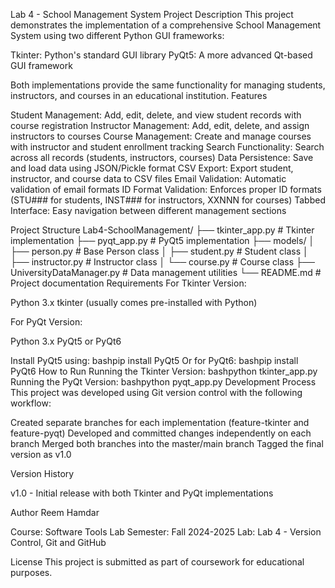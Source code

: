 Lab 4 - School Management System
Project Description
This project demonstrates the implementation of a comprehensive School Management System using two different Python GUI frameworks:

Tkinter: Python's standard GUI library
PyQt5: A more advanced Qt-based GUI framework

Both implementations provide the same functionality for managing students, instructors, and courses in an educational institution.
Features

Student Management: Add, edit, delete, and view student records with course registration
Instructor Management: Add, edit, delete, and assign instructors to courses
Course Management: Create and manage courses with instructor and student enrollment tracking
Search Functionality: Search across all records (students, instructors, courses)
Data Persistence: Save and load data using JSON/Pickle format
CSV Export: Export student, instructor, and course data to CSV files
Email Validation: Automatic validation of email formats
ID Format Validation: Enforces proper ID formats (STU### for students, INST### for instructors, XXNNN for courses)
Tabbed Interface: Easy navigation between different management sections

Project Structure
Lab4-SchoolManagement/
├── tkinter_app.py              # Tkinter implementation
├── pyqt_app.py                 # PyQt5 implementation
├── models/
│   ├── person.py              # Base Person class
│   ├── student.py             # Student class
│   ├── instructor.py          # Instructor class
│   └── course.py              # Course class
├── UniversityDataManager.py    # Data management utilities
└── README.md                   # Project documentation
Requirements
For Tkinter Version:

Python 3.x
tkinter (usually comes pre-installed with Python)

For PyQt Version:

Python 3.x
PyQt5 or PyQt6

Install PyQt5 using:
bashpip install PyQt5
Or for PyQt6:
bashpip install PyQt6
How to Run
Running the Tkinter Version:
bashpython tkinter_app.py
Running the PyQt Version:
bashpython pyqt_app.py
Development Process
This project was developed using Git version control with the following workflow:

Created separate branches for each implementation (feature-tkinter and feature-pyqt)
Developed and committed changes independently on each branch
Merged both branches into the master/main branch
Tagged the final version as v1.0

Version History

v1.0 - Initial release with both Tkinter and PyQt implementations

Author
Reem Hamdar

Course: Software Tools Lab
Semester: Fall 2024-2025
Lab: Lab 4 - Version Control, Git and GitHub

License
This project is submitted as part of coursework for educational purposes.